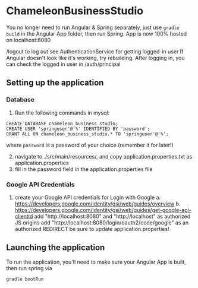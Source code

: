 # ChameleonBusinessStudio

You no longer need to run Angular & Spring separately, just use 
```gradle build``` in the Angular App folder, then run Spring.
App is now 100% hosted on localhost:8080

/logout to log out
see AuthenticationService for getting logged-in user
If Angular doesn't look like it's working, try rebuilding.
After logging in, you can check the logged in user in /auth/principal

## Setting up the application

### Database

1. Run the following commands in mysql:

```
CREATE DATABASE chameleon_business_studio;
CREATE USER 'springuser'@'%' IDENTIFIED BY 'password';
GRANT ALL ON chameleon_business_studio.* TO 'springuser'@'%';
```

where ```password``` is a password of your choice (remember it for later!)

2. navigate to ./src/main/resources/, and copy application.properties.txt as application.properties
3. fill in the password field in the application.properties file

### Google API Credentials

1. create your Google API credentials for Login with Google
    a. https://developers.google.com/identity/gsi/web/guides/overview
    b. https://developers.google.com/identity/gsi/web/guides/get-google-api-clientid
add "http://localhost:8080" and "http://localhost" as authorized JS origins
add "http://localhost:8080/login/oauth2/code/google" as an authorized REDIRECT
be sure to update application.properties!

## Launching the application

To run the application, you'll need to make sure your Angular App is built, 
then run spring via

```gradle bootRun```